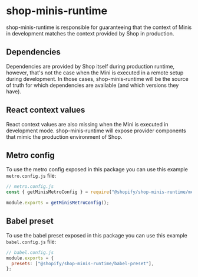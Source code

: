 # shop-minis-runtime

shop-minis-runtime is responsible for guaranteeing that the context of Minis in development matches the context provided by Shop in production.

## Dependencies

Dependencies are provided by Shop itself during production runtime, however, that's not the case when the Mini is executed in a remote setup during development. In those cases, shop-minis-runtime will be the source of truth for which dependencies are available (and which versions they have).

## React context values

React context values are also missing when the Mini is executed in development mode. shop-minis-runtime will expose provider components that mimic the production environment of Shop.

## Metro config

To use the metro config exposed in this package you can use this example `metro.config.js` file:

```js
// metro.config.js
const { getMinisMetroConfig } = require("@shopify/shop-minis-runtime/metro-config");

module.exports = getMinisMetroConfig();
```

## Babel preset

To use the babel preset exposed in this package you can use this example `babel.config.js` file:

```js
// babel.config.js
module.exports = {
  presets: ["@shopify/shop-minis-runtime/babel-preset"],
};
```
